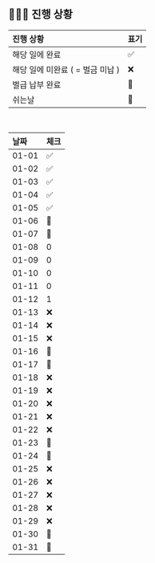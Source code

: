 ## 🧑🏻‍💻 진행 상황

| 진행 상황            | 표기  |
|:-----------------|:----|
| 해당 일에 완료      | ✅   |
| 해당 일에 미완료 ( = 벌금 미납 )    | ❌   |
| 벌급 납부 완료 | 🔺 |
| 쉬는날 | 🥳 |


<br>

| 날짜  | 체크 |
|:------|:----|
| 01-01 | ✅ |
| 01-02 | ✅ |
| 01-03 | ✅ |
| 01-04 | ✅ |
| 01-05 | ✅ |
| 01-06 | 🥳 |
| 01-07 | 🥳 |
| 01-08 | 0 |
| 01-09 | 0 |
| 01-10 | 0 |
| 01-11 | 0 |
| 01-12 | 1 |
| 01-13 | ❌ |
| 01-14 | ❌ |
| 01-15 | ❌ |
| 01-16 | 🥳 |
| 01-17 | 🥳 |
| 01-18 | ❌ |
| 01-19 | ❌ |
| 01-20 | ❌ |
| 01-21 | ❌ |
| 01-22 | ❌ |
| 01-23 | 🥳 |
| 01-24 | 🥳 |
| 01-25 | ❌ |
| 01-26 | ❌ |
| 01-27 | ❌ |
| 01-28 | ❌ |
| 01-29 | ❌ |
| 01-30 | 🥳 |
| 01-31 | 🥳 |
